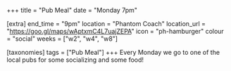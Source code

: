 +++
title = "Pub Meal"
date = "Monday 7pm"

[extra]
end_time = "9pm"
location = "Phantom Coach"
location_url = "https://goo.gl/maps/wAptxmC4L7uajZEPA"
icon = "ph-hamburger"
colour = "social"
weeks = ["w2", "w4", "w8"]

[taxonomies]
tags = ["Pub Meal"]
+++
Every Monday we go to one of the local pubs for some socializing and some food!
